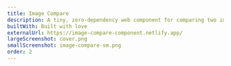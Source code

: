 ```yaml
---
title: Image Compare
description: A tiny, zero-dependency web component for comparing two images using a slider. Built with a focus on accessibility, performance, and progressive enhancement.
builtWith: Built with love
externalUrl: https://image-compare-component.netlify.app/
largeScreenshot: cover.png
smallScreenshot: image-compare-sm.png
order: 2
---
```

